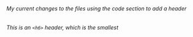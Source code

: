 
# <h6>  My current changes to the files using the code section to add a  header  <h6>

###### This is an `<h6>` header, which is the smallest
